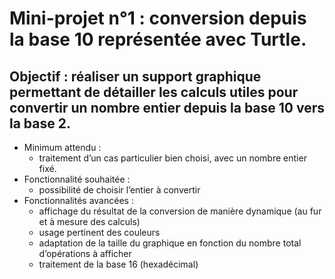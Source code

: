 # Mini-projet n°1 : conversion depuis la base 10 représentée avec Turtle.


## Objectif : réaliser un support graphique permettant de détailler les calculs utiles pour convertir un nombre entier depuis la base 10 vers la base 2. 
* Minimum attendu : 
  * traitement d’un cas particulier bien choisi, avec un nombre entier fixé.
* Fonctionnalité souhaitée :
  * possibilité de choisir l’entier à convertir
* Fonctionnalités avancées : 
  * affichage du résultat de la conversion de manière dynamique (au fur et à mesure des calculs)
  * usage pertinent des couleurs
  * adaptation de la taille du graphique en fonction du nombre total d’opérations à afficher  
  * traitement de la base 16 (hexadécimal)
